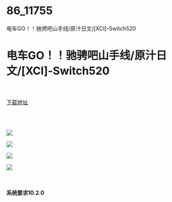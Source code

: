 # 86_11755
电车GO！！驰骋吧山手线/原汁日文/[XCI]-Switch520
# 电车GO！！驰骋吧山手线/原汁日文/[XCI]-Switch520
 <br/></br>
[下载地址](https://www.switch520.cc/article/11755 "下载地址")
<br/></br>

<p>&nbsp;</p>
<p><img src="https://www.switch520.cc/muke_img/upload_art_editor_20210318-1_596f20b5a392ddbc5fb0b06f383c6fce.jpg"></p>
<p><img src="https://www.switch520.cc/muke_img/upload_art_editor_20210318-1_02defbf710d5cd4201065e9085951b13.jpg"></p>
<p><img src="https://www.switch520.cc/muke_img/upload_art_editor_20210318-1_196a1b2ff257e1b95395ecabbfa6e684.jpg"></p>
<p><img src="https://www.switch520.cc/muke_img/upload_art_editor_20210318-1_11244e05a6e9976ea487c3a2a972b9cd.jpg"><strong>&nbsp;</strong></p>
<p>&nbsp;</p>
<p><strong>系统要求10.2.0</strong></p>
